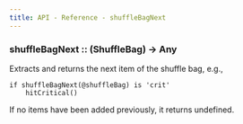 ```yaml
---
title: API - Reference - shuffleBagNext
---
```


### shuffleBagNext :: (ShuffleBag) -> Any

Extracts and returns the next item of the shuffle bag, e.g.,

    if shuffleBagNext(@shuffleBag) is 'crit'
        hitCritical()

If no items have been added previously, it returns undefined.
